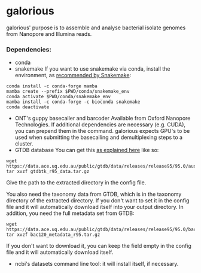 # galorious

galorious' purpose is to assemble and analyse bacterial isolate genomes from Nanopore and Illumina reads.

### Dependencies:
* conda
* snakemake
If you want to use snakemake via conda, install the environment, as [recommended by Snakemake](https://snakemake.readthedocs.io/en/stable/getting_started/installation.html):
```
conda install -c conda-forge mamba
mamba create --prefix $PWD/conda/snakemake_env
conda activate $PWD/conda/snakemake_env
mamba install -c conda-forge -c bioconda snakemake
conda deactivate
```
* ONT's guppy basecaller and barcoder
Available from Oxford Nanopore Technologies. If additional dependencies are necessary (e.g. CUDA), you can prepend them in the command. galorious expects GPU's to be used when submitting the basecalling and demultiplexing steps to a cluster.
* GTDB database
You can get this [as explained here](https://ecogenomics.github.io/GTDBTk/installing/index.html) like so:
```
wget https://data.ace.uq.edu.au/public/gtdb/data/releases/release95/95.0/auxillary_files/gtdbtk_r95_data.tar.gz
tar xvzf gtdbtk_r95_data.tar.gz
```
Give the path to the extracted directory in the config file.

You also need the taxonomy data from GTDB, which is in the taxonomy directory of the extracted directory.
If you don't want to set it in the config file and it will automatically download itself into your output directory.
In addition, you need the full metadata set from GTDB:
```
wget https://data.ace.uq.edu.au/public/gtdb/data/releases/release95/95.0/bac120_metadata_r95.tar.gz
tar xvzf bac120_metadata_r95.tar.gz
```
If you don't want to download it, you can keep the field empty in the config file and it will automatically download itself.

* ncbi's datasets command line tool:
it will install itself, if necessary.
